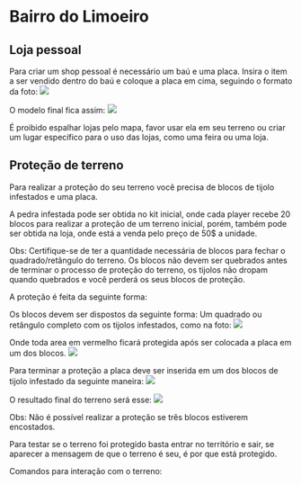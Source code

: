 # Bairro do Limoeiro

## Loja pessoal

Para criar um shop pessoal é necessário um baú e uma placa.
Insira o item a ser vendido dentro do baú e coloque a placa em cima, seguindo o formato da foto:
![](https://imgur.com/a/qYNoeSG)

O modelo final fica assim:
![](https://imgur.com/WXf8rIw)

É proibido espalhar lojas pelo mapa, favor usar ela em seu terreno ou criar um lugar específico para
o uso das lojas, como uma feira ou uma loja.

## Proteção de terreno

Para realizar a proteção do seu terreno você precisa de blocos de tijolo infestados e uma placa.

A pedra infestada pode ser obtida no kit inicial, onde cada player recebe 20 blocos para
realizar a proteção de um terreno inicial, porém, também pode ser obtida na loja, onde
está a venda pelo preço de 50$ a unidade.

Obs: Certifique-se de ter a quantidade necessária de blocos para fechar o quadrado/retângulo
do terreno.
Os blocos não devem ser quebrados antes de terminar o processo de proteção do terreno, os tijolos
não dropam quando quebrados e você perderá os seus blocos de proteção.
 
A proteção é feita da seguinte forma: 

Os blocos devem ser dispostos da seguinte forma:
Um quadrado ou retângulo completo com os tijolos infestados, como na foto:
![](https://imgur.com/WXf8rIw)

Onde toda area em vermelho ficará protegida após ser colocada a placa em um dos blocos.
![](https://imgur.com/WXf8rIw)

Para terminar a proteção a placa deve ser inserida em um dos blocos de tijolo infestado da seguinte maneira:
![](https://imgur.com/WXf8rIw)

O resultado final do terreno será esse:
![](https://imgur.com/WXf8rIw)

Obs: Não é possível realizar a proteção se três blocos estiverem encostados.

Para testar se o terreno foi protegido basta entrar no território e sair, se aparecer a mensagem de que
o terreno é seu, é por que está protegido.

Comandos para interação com o terreno:


